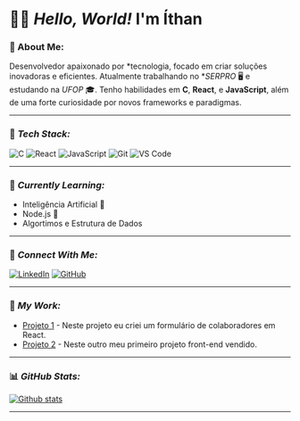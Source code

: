 
# 👨‍💻 *Hello, World!*  I'm Íthan 

### 🚀 About Me:
Desenvolvedor apaixonado por *tecnologia, focado em criar soluções inovadoras e eficientes. Atualmente trabalhando no **SERPRO* 🖥️ e estudando na *UFOP* 🎓. Tenho habilidades em **C**, **React**, e **JavaScript**, além de uma forte curiosidade por novos frameworks e paradigmas.

---

### 🔧 *Tech Stack:*
![C](https://img.shields.io/badge/-C-00599C?logo=c&logoColor=white&style=flat)
![React](https://img.shields.io/badge/-React-61DAFB?logo=react&logoColor=white&style=flat)
![JavaScript](https://img.shields.io/badge/-JavaScript-F7DF1E?logo=javascript&logoColor=black&style=flat)
![Git](https://img.shields.io/badge/-Git-F05032?logo=git&logoColor=white&style=flat)
![VS Code](https://img.shields.io/badge/-VS%20Code-007ACC?logo=visual-studio-code&logoColor=white&style=flat)

---

### 🧠 *Currently Learning:*
- Inteligência Artificial 🤖
- Node.js 🔧
- Algortimos e Estrutura de Dados

---

### 🔗 *Connect With Me:*
[![LinkedIn](https://img.shields.io/badge/-LinkedIn-0A66C2?logo=linkedin&logoColor=white&style=flat)](https://www.linkedin.com/in/ithan-p-amaral-4b8751262?utm_source=share&utm_campaign=share_via&utm_content=profile&utm_medium=android_app)
[![GitHub](https://img.shields.io/badge/-GitHub-181717?logo=github&logoColor=white&style=flat)](https://github.com/ithanamaral)

---

### 💼 *My Work:*

- [Projeto 1](https://github.com/seu-perfil/repo1) - Neste projeto eu criei um formulário de colaboradores em React.
- [Projeto 2](https://github.com/seu-perfil/repo2) - Neste outro meu primeiro projeto front-end vendido.

---


### 📊 *GitHub Stats:*

[![Github stats](https://github-readme-stats.vercel.app/api?username=ithanamaral&show_icons=true&theme=tokyonight)](https://github.com/anuraghazra/github-readme-stats)

---




<!--
**ithanamaral/ithanamaral** is a ✨ _special_ ✨ repository because its `README.md` (this file) appears on your GitHub profile. -->



